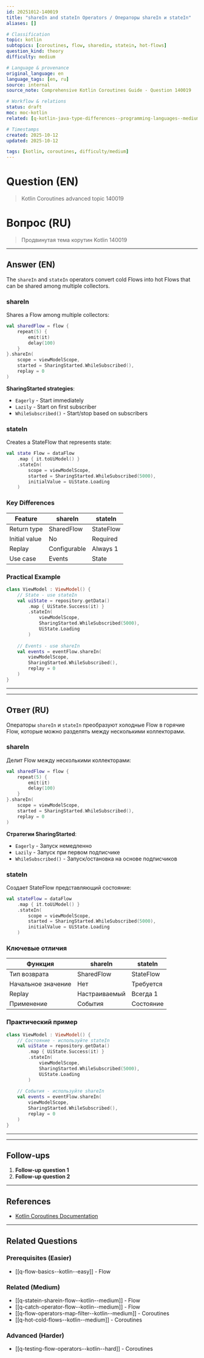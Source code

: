 ```yaml
---
id: 20251012-140019
title: "shareIn and stateIn Operators / Операторы shareIn и stateIn"
aliases: []

# Classification
topic: kotlin
subtopics: [coroutines, flow, sharedin, statein, hot-flows]
question_kind: theory
difficulty: medium

# Language & provenance
original_language: en
language_tags: [en, ru]
source: internal
source_note: Comprehensive Kotlin Coroutines Guide - Question 140019

# Workflow & relations
status: draft
moc: moc-kotlin
related: [q-kotlin-java-type-differences--programming-languages--medium, q-what-is-coroutine--kotlin--easy, q-desugaring-android-java--kotlin--medium]

# Timestamps
created: 2025-10-12
updated: 2025-10-12

tags: [kotlin, coroutines, difficulty/medium]
---
```

# Question (EN)
> Kotlin Coroutines advanced topic 140019

# Вопрос (RU)
> Продвинутая тема корутин Kotlin 140019

---

## Answer (EN)


The `shareIn` and `stateIn` operators convert cold Flows into hot Flows that can be shared among multiple collectors.

### shareIn

Shares a Flow among multiple collectors:
```kotlin
val sharedFlow = flow {
    repeat(5) {
        emit(it)
        delay(100)
    }
}.shareIn(
    scope = viewModelScope,
    started = SharingStarted.WhileSubscribed(),
    replay = 0
)
```

**SharingStarted strategies**:
- `Eagerly` - Start immediately
- `Lazily` - Start on first subscriber
- `WhileSubscribed()` - Start/stop based on subscribers

### stateIn

Creates a StateFlow that represents state:
```kotlin
val state Flow = dataFlow
    .map { it.toUiModel() }
    .stateIn(
        scope = viewModelScope,
        started = SharingStarted.WhileSubscribed(5000),
        initialValue = UiState.Loading
    )
```

### Key Differences

| Feature | shareIn | stateIn |
|---------|---------|---------|
| Return type | SharedFlow | StateFlow |
| Initial value | No | Required |
| Replay | Configurable | Always 1 |
| Use case | Events | State |

### Practical Example
```kotlin
class ViewModel : ViewModel() {
    // State - use stateIn
    val uiState = repository.getData()
        .map { UiState.Success(it) }
        .stateIn(
            viewModelScope,
            SharingStarted.WhileSubscribed(5000),
            UiState.Loading
        )
    
    // Events - use shareIn
    val events = eventFlow.shareIn(
        viewModelScope,
        SharingStarted.WhileSubscribed(),
        replay = 0
    )
}
```

---
---

## Ответ (RU)


Операторы `shareIn` и `stateIn` преобразуют холодные Flow в горячие Flow, которые можно разделять между несколькими коллекторами.

### shareIn

Делит Flow между несколькими коллекторами:
```kotlin
val sharedFlow = flow {
    repeat(5) {
        emit(it)
        delay(100)
    }
}.shareIn(
    scope = viewModelScope,
    started = SharingStarted.WhileSubscribed(),
    replay = 0
)
```

**Стратегии SharingStarted**:
- `Eagerly` - Запуск немедленно
- `Lazily` - Запуск при первом подписчике
- `WhileSubscribed()` - Запуск/остановка на основе подписчиков

### stateIn

Создает StateFlow представляющий состояние:
```kotlin
val stateFlow = dataFlow
    .map { it.toUiModel() }
    .stateIn(
        scope = viewModelScope,
        started = SharingStarted.WhileSubscribed(5000),
        initialValue = UiState.Loading
    )
```

### Ключевые отличия

| Функция | shareIn | stateIn |
|---------|---------|---------|
| Тип возврата | SharedFlow | StateFlow |
| Начальное значение | Нет | Требуется |
| Replay | Настраиваемый | Всегда 1 |
| Применение | События | Состояние |

### Практический пример
```kotlin
class ViewModel : ViewModel() {
    // Состояние - используйте stateIn
    val uiState = repository.getData()
        .map { UiState.Success(it) }
        .stateIn(
            viewModelScope,
            SharingStarted.WhileSubscribed(5000),
            UiState.Loading
        )
    
    // События - используйте shareIn
    val events = eventFlow.shareIn(
        viewModelScope,
        SharingStarted.WhileSubscribed(),
        replay = 0
    )
}
```

---
---

## Follow-ups

1. **Follow-up question 1**
2. **Follow-up question 2**

---

## References

- [Kotlin Coroutines Documentation](https://kotlinlang.org/docs/coroutines-overview.html)

---

## Related Questions

### Prerequisites (Easier)
- [[q-flow-basics--kotlin--easy]] - Flow
### Related (Medium)
- [[q-statein-sharein-flow--kotlin--medium]] - Flow
- [[q-catch-operator-flow--kotlin--medium]] - Flow
- [[q-flow-operators-map-filter--kotlin--medium]] - Coroutines
- [[q-hot-cold-flows--kotlin--medium]] - Coroutines
### Advanced (Harder)
- [[q-testing-flow-operators--kotlin--hard]] - Coroutines
